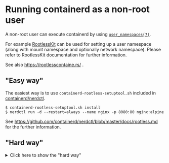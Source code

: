 # Running containerd as a non-root user

A non-root user can execute containerd by using [`user_namespaces(7)`](http://man7.org/linux/man-pages/man7/user_namespaces.7.html).

For example [RootlessKit](https://github.com/rootless-containers/rootlesskit) can be used for setting up a user namespace (along with mount namespace and optionally network namespace). Please refer to RootlessKit documentation for further information.

See also https://rootlesscontaine.rs/ .

## "Easy way"

The easiest way is to use `containerd-rootless-setuptool.sh` included in [containerd/nerdctl](https://github.com/containerd/nerdctl).

```console
$ containerd-rootless-setuptool.sh install
$ nerdctl run -d --restart=always --name nginx -p 8080:80 nginx:alpine
```

See https://github.com/containerd/nerdctl/blob/master/docs/rootless.md for the further information.

## "Hard way"

<details>
<summary>Click here to show the "hard way"</summary>

<p>

### Daemon

```console
$ rootlesskit --net=slirp4netns --copy-up=/etc --copy-up=/run \
  --state-dir=/run/user/1001/rootlesskit-containerd \
  sh -c "rm -f /run/containerd; exec containerd -c config.toml"
```

* `--net=slirp4netns --copy-up=/etc` is only required when you want to unshare network namespaces.
  See [RootlessKit documentation](https://github.com/rootless-containers/rootlesskit/blob/v0.14.1/docs/network.md) for the further information about the network drivers.
* `--copy-up=/DIR` mounts a writable tmpfs on `/DIR` with symbolic links to the files under the `/DIR` on the parent namespace
  so that the user can add/remove files under `/DIR` in the mount namespace.
  `--copy-up=/etc` and `--copy-up=/run` are needed on typical setup.
  Depending on the containerd plugin configuration, you may also need to add more `--copy-up` options.
* `rm -f /run/containerd` removes the "copied-up" symbolic link to `/run/containerd` on the parent namespace (if exists), which cannot be accessed by non-root users.
  The actual `/run/containerd` directory on the host is not affected.
* `--state-dir` is set to a random directory under `/tmp` if unset. RootlessKit writes the PID to a file named `child_pid` under this directory.
* You need to provide `config.toml` with your own path configuration. e.g.
```toml
version = 2
root = "/home/penguin/.local/share/containerd"
state = "/run/user/1001/containerd"

[grpc]
  address = "/run/user/1001/containerd/containerd.sock"
```

### Client

A client program such as `ctr` also needs to be executed inside the daemon namespaces.
```console
$ nsenter -U --preserve-credentials -m -n -t $(cat /run/user/1001/rootlesskit-containerd/child_pid)
$ export CONTAINERD_ADDRESS=/run/user/1001/containerd/containerd.sock
$ export CONTAINERD_SNAPSHOTTER=native
$ ctr images pull docker.io/library/ubuntu:latest
$ ctr run -t --rm --fifo-dir /tmp/foo-fifo --cgroup "" docker.io/library/ubuntu:latest foo
```

* The `overlayfs` snapshotter does not work inside user namespaces before kernel 5.11, except on Ubuntu and Debian kernels.
  However, [`fuse-overlayfs` snapshotter](https://github.com/containerd/fuse-overlayfs-snapshotter) can be used instead if running kernel >= 4.18.
* Enabling cgroup requires cgroup v2 and systemd, e.g. `ctr run --cgroup "user.slice:foo:bar" --runc-systemd-cgroup ...` .
  See also [runc documentation](https://github.com/opencontainers/runc/blob/v1.0.0-rc93/docs/cgroup-v2.md).


</p>
</details>

